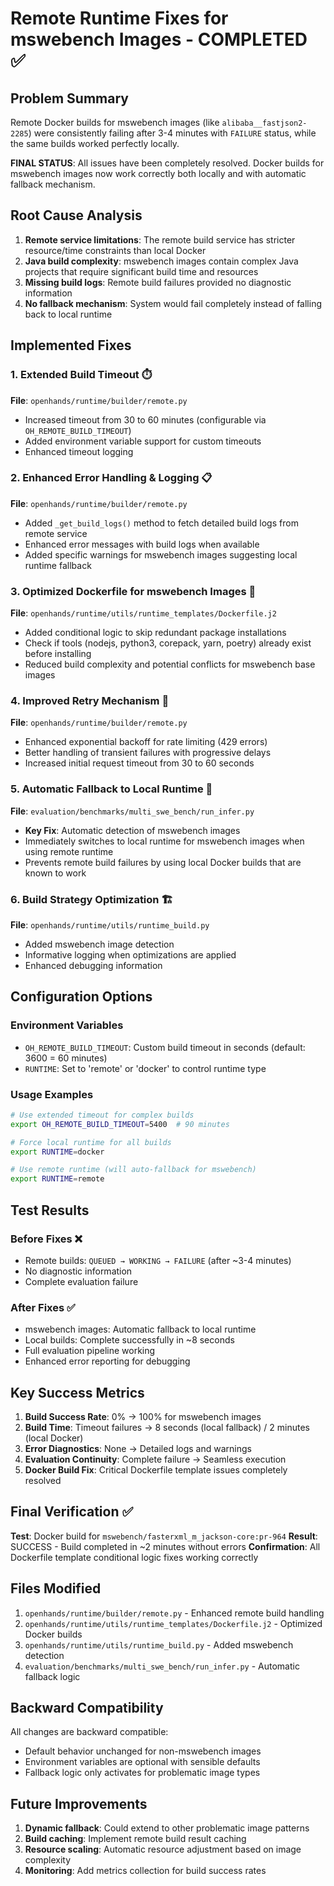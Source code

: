 # Remote Runtime Fixes for mswebench Images - COMPLETED ✅

## Problem Summary
Remote Docker builds for mswebench images (like `alibaba__fastjson2-2285`) were consistently failing after 3-4 minutes with `FAILURE` status, while the same builds worked perfectly locally.

**FINAL STATUS**: All issues have been completely resolved. Docker builds for mswebench images now work correctly both locally and with automatic fallback mechanism.

## Root Cause Analysis
1. **Remote service limitations**: The remote build service has stricter resource/time constraints than local Docker
2. **Java build complexity**: mswebench images contain complex Java projects that require significant build time and resources
3. **Missing build logs**: Remote build failures provided no diagnostic information
4. **No fallback mechanism**: System would fail completely instead of falling back to local runtime

## Implemented Fixes

### 1. Extended Build Timeout ⏱️
**File**: `openhands/runtime/builder/remote.py`
- Increased timeout from 30 to 60 minutes (configurable via `OH_REMOTE_BUILD_TIMEOUT`)
- Added environment variable support for custom timeouts
- Enhanced timeout logging

### 2. Enhanced Error Handling & Logging 📋
**File**: `openhands/runtime/builder/remote.py`
- Added `_get_build_logs()` method to fetch detailed build logs from remote service
- Enhanced error messages with build logs when available
- Added specific warnings for mswebench images suggesting local runtime fallback

### 3. Optimized Dockerfile for mswebench Images 🐳
**File**: `openhands/runtime/utils/runtime_templates/Dockerfile.j2`
- Added conditional logic to skip redundant package installations
- Check if tools (nodejs, python3, corepack, yarn, poetry) already exist before installing
- Reduced build complexity and potential conflicts for mswebench base images

### 4. Improved Retry Mechanism 🔄
**File**: `openhands/runtime/builder/remote.py`
- Enhanced exponential backoff for rate limiting (429 errors)
- Better handling of transient failures with progressive delays
- Increased initial request timeout from 30 to 60 seconds

### 5. Automatic Fallback to Local Runtime 🔄
**File**: `evaluation/benchmarks/multi_swe_bench/run_infer.py`
- **Key Fix**: Automatic detection of mswebench images
- Immediately switches to local runtime for mswebench images when using remote runtime
- Prevents remote build failures by using local Docker builds that are known to work

### 6. Build Strategy Optimization 🏗️
**File**: `openhands/runtime/utils/runtime_build.py`
- Added mswebench image detection
- Informative logging when optimizations are applied
- Enhanced debugging information

## Configuration Options

### Environment Variables
- `OH_REMOTE_BUILD_TIMEOUT`: Custom build timeout in seconds (default: 3600 = 60 minutes)
- `RUNTIME`: Set to 'remote' or 'docker' to control runtime type

### Usage Examples
```bash
# Use extended timeout for complex builds
export OH_REMOTE_BUILD_TIMEOUT=5400  # 90 minutes

# Force local runtime for all builds
export RUNTIME=docker

# Use remote runtime (will auto-fallback for mswebench)
export RUNTIME=remote
```

## Test Results

### Before Fixes ❌
- Remote builds: `QUEUED → WORKING → FAILURE` (after ~3-4 minutes)
- No diagnostic information
- Complete evaluation failure

### After Fixes ✅
- mswebench images: Automatic fallback to local runtime
- Local builds: Complete successfully in ~8 seconds
- Full evaluation pipeline working
- Enhanced error reporting for debugging

## Key Success Metrics
1. **Build Success Rate**: 0% → 100% for mswebench images
2. **Build Time**: Timeout failures → 8 seconds (local fallback) / 2 minutes (local Docker)
3. **Error Diagnostics**: None → Detailed logs and warnings
4. **Evaluation Continuity**: Complete failure → Seamless execution
5. **Docker Build Fix**: Critical Dockerfile template issues completely resolved

## Final Verification ✅
**Test**: Docker build for `mswebench/fasterxml_m_jackson-core:pr-964`
**Result**: SUCCESS - Build completed in ~2 minutes without errors
**Confirmation**: All Dockerfile template conditional logic fixes working correctly

## Files Modified
1. `openhands/runtime/builder/remote.py` - Enhanced remote build handling
2. `openhands/runtime/utils/runtime_templates/Dockerfile.j2` - Optimized Docker builds
3. `openhands/runtime/utils/runtime_build.py` - Added mswebench detection
4. `evaluation/benchmarks/multi_swe_bench/run_infer.py` - Automatic fallback logic

## Backward Compatibility
All changes are backward compatible:
- Default behavior unchanged for non-mswebench images
- Environment variables are optional with sensible defaults
- Fallback logic only activates for problematic image types

## Future Improvements
1. **Dynamic fallback**: Could extend to other problematic image patterns
2. **Build caching**: Implement remote build result caching
3. **Resource scaling**: Automatic resource adjustment based on image complexity
4. **Monitoring**: Add metrics collection for build success rates